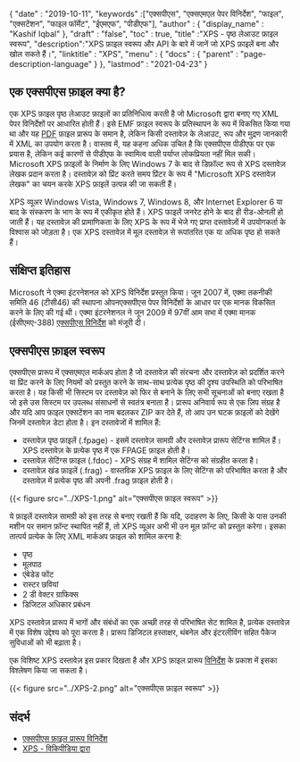 {
  "date" : "2019-10-11",
  "keywords" :["एक्सपीएस", "एक्सएमएल पेपर विनिर्देश", "फाइल", "एक्सटेंशन", "फाइल फॉर्मेट", "ईएमएफ", "पीडीएफ"],
  "author" : {
    "display_name" : "Kashif Iqbal"
},
  "draft" : "false",
  "toc" : true,
  "title" :"XPS - पृष्ठ लेआउट फ़ाइल स्वरूप",
  "description":"XPS फ़ाइल स्वरूप और API के बारे में जानें जो XPS फ़ाइलें बना और खोल सकते हैं।",
  "linktitle" : "XPS",
  "menu" : {
    "docs" : {
      "parent" : "page-description-language"
}
},
  "lastmod" : "2021-04-23"
}

## एक एक्सपीएस फ़ाइल क्या है? ##

एक XPS फ़ाइल पृष्ठ लेआउट फ़ाइलों का प्रतिनिधित्व करती है जो Microsoft द्वारा बनाए गए XML पेपर विनिर्देशों पर आधारित होती हैं। इसे EMF फ़ाइल स्वरूप के प्रतिस्थापन के रूप में विकसित किया गया था और यह [PDF](/hi/pdf/) फ़ाइल प्रारूप के समान है, लेकिन किसी दस्तावेज़ के लेआउट, रूप और मुद्रण जानकारी में XML का उपयोग करता है। वास्तव में, यह कहना अधिक उचित है कि एक्सपीएस पीडीएफ पर एक प्रयास है, लेकिन कई कारणों से पीडीएफ के स्वामित्व वाली पर्याप्त लोकप्रियता नहीं मिल सकी। Microsoft XPS फ़ाइलों के निर्माण के लिए Windows 7 के बाद से डिफ़ॉल्ट रूप से XPS दस्तावेज़ लेखक प्रदान करता है। दस्तावेज़ को प्रिंट करते समय प्रिंटर के रूप में "Microsoft XPS दस्तावेज़ लेखक" का चयन करके XPS फ़ाइलें उत्पन्न की जा सकती हैं।

XPS व्यूअर Windows Vista, Windows 7, Windows 8, और Internet Explorer 6 या बाद के संस्करण के भाग के रूप में एकीकृत होते हैं। XPS फाइलें जनरेट होने के बाद ही रीड-ओनली हो जाती हैं। यह दस्तावेज़ की प्रामाणिकता के लिए XPS के रूप में भेजे गए प्राप्त दस्तावेज़ों में उपयोगकर्ता के विश्वास को जोड़ता है। एक XPS दस्तावेज़ में मूल दस्तावेज़ से रूपांतरित एक या अधिक पृष्ठ हो सकते हैं।

## संक्षिप्त इतिहास ##

Microsoft ने एक्मा इंटरनेशनल को XPS विनिर्देश प्रस्तुत किया। जून 2007 में, एक्मा तकनीकी समिति 46 (टीसी46) की स्थापना ओपनएक्सपीएस पेपर विनिर्देशों के आधार पर एक मानक विकसित करने के लिए की गई थी। एक्मा इंटरनेशनल ने जून 2009 में 97वीं आम सभा में एक्मा मानक (ईसीएमए-388) [एक्सपीएस विनिर्देश](https://www.ecma-international.org/publications-and-standards/standards/ecma-388/) को मंजूरी दी।

## एक्सपीएस फ़ाइल स्वरूप ##

एक्सपीएस प्रारूप में एक्सएमएल मार्कअप होता है जो दस्तावेज़ की संरचना और दस्तावेज़ को प्रदर्शित करने या प्रिंट करने के लिए नियमों को प्रस्तुत करने के साथ-साथ प्रत्येक पृष्ठ की दृश्य उपस्थिति को परिभाषित करता है। यह किसी भी सिस्टम पर दस्तावेज़ को फिर से बनाने के लिए सभी सूचनाओं को बनाए रखता है जो इसे उस सिस्टम पर उपलब्ध संसाधनों से स्वतंत्र बनाता है। प्रारूप अनिवार्य रूप से एक ज़िप संग्रह है और यदि आप फ़ाइल एक्सटेंशन का नाम बदलकर ZIP कर देते हैं, तो आप उन घटक फ़ाइलों को देखेंगे जिनमें दस्तावेज़ डेटा होता है। इन दस्तावेजों में शामिल हैं:

* दस्तावेज़ पृष्ठ फ़ाइलें (.fpage) - इसमें दस्तावेज़ सामग्री और दस्तावेज़ प्रारूप सेटिंग्स शामिल हैं। XPS दस्तावेज़ के प्रत्येक पृष्ठ में एक FPAGE फ़ाइल होती है।
* दस्तावेज़ सेटिंग्स फ़ाइल (.fdoc) - XPS संग्रह में शामिल सेटिंग्स को संग्रहीत करता है।
* दस्तावेज़ खंड फ़ाइलें (.frag) - वास्तविक XPS फ़ाइल के लिए सेटिंग्स को परिभाषित करता है और दस्तावेज़ में प्रत्येक पृष्ठ की अपनी .frag फ़ाइल होती है।

{{< figure src="../XPS-1.png" alt="एक्सपीएस फ़ाइल स्वरूप" >}}

ये फ़ाइलें दस्तावेज़ सामग्री को इस तरह से बनाए रखती हैं कि यदि, उदाहरण के लिए, किसी के पास उनकी मशीन पर समान फ़ॉन्ट स्थापित नहीं हैं, तो XPS व्यूअर अभी भी उन मूल फ़ॉन्ट को प्रस्तुत करेगा। इसका तात्पर्य प्रत्येक के लिए XML मार्कअप फ़ाइल को शामिल करना है:

* पृष्ठ
* मूलपाठ
* एंबेडेड फोंट
* रास्टर छवियां
* 2 डी वेक्टर ग्राफिक्स
* डिजिटल अधिकार प्रबंधन

XPS दस्तावेज़ प्रारूप में भागों और संबंधों का एक अच्छी तरह से परिभाषित सेट शामिल है, प्रत्येक दस्तावेज़ में एक विशेष उद्देश्य को पूरा करता है। प्रारूप डिजिटल हस्ताक्षर, थंबनेल और इंटरलीविंग सहित पैकेज सुविधाओं को भी बढ़ाता है।

एक विशिष्ट XPS दस्तावेज़ इस प्रकार दिखता है और XPS फ़ाइल प्रारूप [विनिर्देश](https://www.ecma-international.org/activities/XML%20Paper%20Specification/XPS%20Standard.pdf) के प्रकाश में इसका विश्लेषण किया जा सकता है।

{{< figure src="../XPS-2.png" alt="एक्सपीएस फ़ाइल स्वरूप" >}}


## संदर्भ ##

* [एक्सपीएस फ़ाइल प्रारूप विनिर्देश](https://www.ecma-international.org/publications-and-standards/standards/ecma-388/)
* [XPS - विकिपीडिया द्वारा](https://en.wikipedia.org/wiki/Open_XML_Paper_Specification#Viewing_and_creating_XPS_documents)

